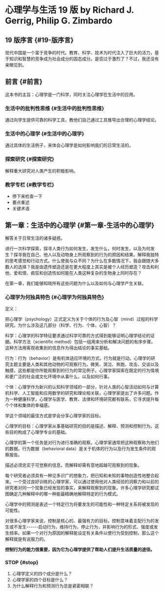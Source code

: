# 心理学与生活 19 版 by Richard J. Gerrig, Philip G. Zimbardo

## 19 版序言 {#19-版序言}

现代中国是一个富于竞争的时代。教育、科学、技术为时代注入了巨大的活力，基于知识和智慧的竞争成为社会成分的固态成分。是否过于激烈了？不过，我还没有亲眼见到。

## 前言 {#前言}

这本书的主旨：心理学是一门科学，同时关注心理学在生活中的应用。


### 生活中的批判性思维 {#生活中的批判性思维}

通过向学生提供可靠的科学工具，教他们自己通过工具推导出合理的心理学结论。


### 生活中的心理学 {#生活中的心理学}

通过具体的生活例子，来体会心理学是如何影响我们的日常生活的。


### 探索研究 {#探索研究}

解释重大研究对人类产生的积极影响。


### 教学专栏 {#教学专栏}

-   停下来检查一下
-   要点重述
-   关键术语


## 第一章：生活中的心理学 {#第一章-生活中的心理学}

解答关于日常生活的诸多疑惑。

进行一次科学探索，探寻人类行为如何发生，发生什么，何时发生，以及为何发生？探寻我在自己、他人以及动物身上所观察到的行为的原因和结果。解释我独特的思考感觉和行动方式。什么使我与众不同？为什么在多数情况下，我会跟随大多数人的选择？我是由遗传塑造还是在更大程度上其实是被个人经历塑造？攻击和利他、爱和恨、疯狂和创造性如何能在人类这种复杂的生物身上同时存在？

在第一章，我们能够知晓所有这些问题为什么以及如何与心理学产生关联。


### 心理学为何独具特色 {#心理学为何独具特色}

定义：

把心理学（psychology）正式定义为关于个体的行为及心智（mind）过程的科学研究。为什么涉及这几部分（科学、行为、个体、心智）？

科学：心理学的科学特征要求通过科学可靠的方式得到能够证明心理学结论的证据。科学方法（scientific
method）包括一组用来分析和解决问题的有序步骤。这种方法用客观收集到的信息作为得出结论的事实基础。

行为：行为（behavior）是有机体适应环境的方式。行为就是行动。心理学的研究主题主要是人类和其他动物的可观察行为。微笑、哭泣、奔跑、攻击、交谈以及触摸，这些都是你所能观察到的行为的常见例子。心理学家探索在既定的行为情境和更广泛的社会或文化环境中从事什么，以及如何行事。

个体：心理学作为新兴的认知科学领域的一部分，针对人类的心智活动如何与计算机科学、人工智能和应用数学的研究和理论相关联，心理学家提出了许多问题。作为一种健康科学，心理学与医学、教育、法律和环境研究都有联系，它寻求提升每个个体和集体的幸福感。

学这个领域的最佳方式是学会分享心理学家的目标。

心理学的目标：心理学家从事基础研究的目的是描述、解释、预测和控制行为。这些目的构成了心理学专业的基础。

心理学的第一个任务是对行为进行准确的观察。心理学家通常把这种观察称为他们的数据。行为数据（behavioral
data）是关于机体的行为以及行为发生条件的观察报告。

描述必须忠实于可觉察的信息，而解释却需有意地超越可观察到的现象。

每个研究者必须具有一种见多识广的想象力，把已知和未知的事物创造性地整合起来。一个受过良好训练的心理学家，可以通过使用他对人类经验的洞察力和以前的研究者对同一个现象已经发现的事实，来解释观察到的现象。许多心理学研究都试图确定几种解释中的哪一种能最精确地解释特定的行为模式。

心理学中的预测是表述一个特定行为将要发生的可能性和一种特定关系将被发现的可能性。

对很多心理学家来说，控制是核心的、最强有力的目标。控制意味着支配行为的发生或不发生------启动行为，维持行为，停止行为，并影响行为的形式、强度或发生频率。如果一个对行为原因的解释能设定有关条件以使行为受到控制，那么这个解释就是有说服力的。

**控制行为的能力很重要，因为它为心理学提供了帮助人们提升生活质量的途径。**


### STOP {#stop}

1.  心理学定义的四个成分是什么？
2.  心理学家的四个目标是什么？
3.  为什么解释行为和预测行为总是紧密相联？
